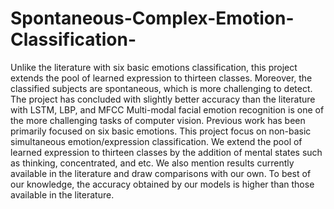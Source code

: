 # Spontaneous-Complex-Emotion-Classification-
Unlike the literature with six basic emotions classification, this project extends the pool of learned expression to thirteen classes. Moreover, the classified subjects are spontaneous, which is more challenging to detect. The project has concluded with slightly better accuracy than the literature with LSTM, LBP, and MFCC
Multi-modal facial emotion recognition is one of the
more challenging tasks of computer vision. Previous work has
been primarily focused on six basic emotions. This project focus
on non-basic simultaneous emotion/expression classification. We
extend the pool of learned expression to thirteen classes by the
addition of mental states such as thinking, concentrated, and etc.
We also mention results currently available in the literature and
draw comparisons with our own. To best of our knowledge, the
accuracy obtained by our models is higher than those available
in the literature.

